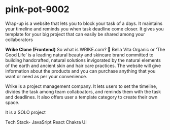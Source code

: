 # pink-pot-9002

Wrap-up is a website that lets you to block your task of a days. It maintains your timeline and reminds you when task deadline come closer.
It gives you template for your big project that can easily be shared among your collaborators

<Strong>Wrike Clone (Frontend)</Strong>
So what is WRIKE.com? 🤔
Bella Vita Organic or ‘The Good Life’ is a leading natural beauty and skincare brand committed to building handcrafted, natural solutions invigorated by the natural elements of the earth and ancient skin and hair care practices. The website will give information about the products and you can purchase anything that you want or need as per your convenience.

Wrike is a project management company. It lets users to set the timeline, divides the task among team collaboators, and reminds them with the task and deadlines. It also offers user a template category to create their own space. 

It is a SOLO project

Tech Stack-
JavaSript
React 
Chakra UI



